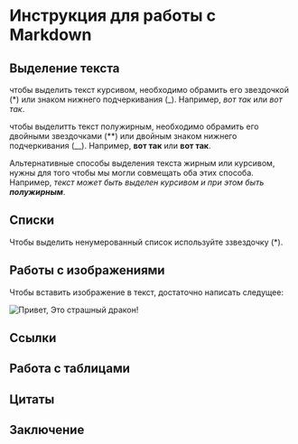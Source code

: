 # Инструкция для работы с Markdown

## Выделение текста

чтобы выделить текст курсивом, необходимо обрамить его звездочкой (*) или знаком нижнего подчеркивания (_). Например, *вот так* или _вот так_.

чтобы выделитть текст полужирным, необходимо обрамить его двойными звездочками (**) или двойным знаком нижнего подчеркивания (__). Например, **вот так** или __вот так__.

Альтернативные способы выделения текста жирным или курсивом, нужны для того чтобы мы могли совмещать оба этих способа. Например, _текст может быть выделен курсивом и при этом быть **полужирным**_.

## Списки

Чтобы выделить ненумерованный список используйте ззвездочку (*).

## Работы с изображениями

Чтобы вставить изображение в текст, достаточно написать следущее:

![Привет, Это страшный дракон!](%D0%94%D1%80%D0%B0%D0%BA%D0%BE%D0%BD.jpg)

## Ссылки

## Работа с таблицами

## Цитаты

## Заключение
